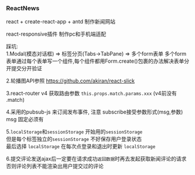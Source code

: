 ### ReactNews
react + create-react-app + antd 制作新闻网站  

react-responsive插件 制作pc和手机端适配  

踩坑:  
1.Modal(模态对话框) => 标签分页(Tabs->TabPane) => 多个form表单 
  多个form表单通过每个表单写一个组件,每个组件都用Form.create()包裹的办法解决表单分开提交分开验证

2.轮播图API参照  https://github.com/akiran/react-slick

3.react-router v4 获取路由参数 `this.props.match.params.xxx`  (v4前没有 .match)

4.采用的pubsub-js 来订阅发布事件, 注意 subscribe接受参数形式(msg,参数) msg 固定必须有  

5.`localStorage`和`sessionStorage` 开始用的`sessionStorage`  
但是每个标签独立的`sessionStorage` 不好保存用户登录状态  
最后选择 `localStorage` 在每次点登录和退出时更新 `localStorage`      

6.提交评论发送ajax后一定要在请求成功`返回数据`时再去发起获取新闻评论的请求  
 否则评论列表不能渲染出用户提交过的评论
